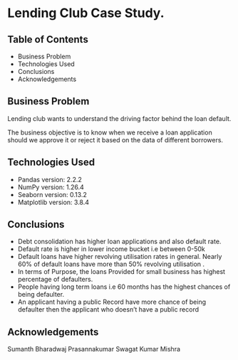 # Lending Club Case Study.


## Table of Contents
* Business Problem
* Technologies Used
* Conclusions
* Acknowledgements


## Business Problem
Lending club wants to understand the driving factor behind the loan default.

The business objective is to know when we receive a loan application should we approve it or reject it based on the data of different borrowers.



## Technologies Used
- Pandas version: 2.2.2
- NumPy version: 1.26.4
- Seaborn version: 0.13.2
- Matplotlib version: 3.8.4


## Conclusions
- Debt consolidation has higher loan applications and also default rate.
- Default rate is higher in lower income bucket i.e between 0-50k
- Default loans have higher revolving  utilisation rates in general. Nearly 60% of default loans have more than 50% revolving  utilisation .
- In terms of Purpose, the loans Provided for small business has highest percentage of defaulters.
- People having long term loans i.e 60 months has the highest chances of being defaulter.
- An applicant having a public Record have more chance of being defaulter then the applicant who doesn’t have a public record




## Acknowledgements
Sumanth Bharadwaj Prasannakumar
Swagat Kumar Mishra
